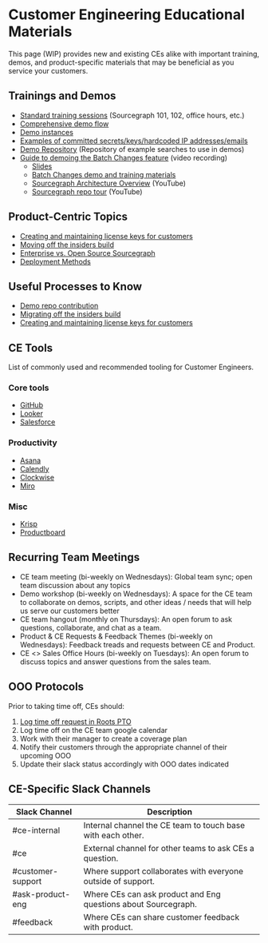 # Customer Engineering Educational Materials

This page (WIP) provides new and existing CEs alike with important training, demos, and product-specific materials that may be beneficial as you service your customers.

## Trainings and Demos

- [Standard training sessions](https://docs.google.com/document/d/1nFePrSIcIakMmjOEY01vNc6VRe7WiJ0iOWygeZlbpYw/edit) (Sourcegraph 101, 102, office hours, etc.)
- [Comprehensive demo flow](https://docs.google.com/document/d/1q903Yl-vkOqkQ4e3JRiw-u8x8aJ50iTezllzcj_MJWc/edit)
- [Demo instances](../tools/demo_instances.md)
- [Examples of committed secrets/keys/hardcoded IP addresses/emails](https://github.com/sourcegraph-testing/ce-code-smells/)
- [Demo Repository](https://docs.google.com/document/d/1BVq3GPMVZih9NKa4UyVAQcsyThi4ye6m4CCQuwZAb80/edit?usp=sharing) (Repository of example searches to use in demos)
- [Guide to demoing the Batch Changes feature](https://drive.google.com/drive/folders/18Sa_NpsVRvVV8MIvuXyoDEinpEf8fbGn) (video recording)
  - [Slides](https://docs.google.com/presentation/d/1niZBMhHKWJT1-n_ExSbYIRD51vcubrWwQm-Tc5EZo8s/edit#slide=id.g7d2aea8729_0_0)
  - [Batch Changes demo and training materials](https://docs.google.com/document/d/1xQxhdGaudydOn5nBGIG91F6Z4VR4NwBfuKFvgbmCjJo/edit?usp=drive_web&ouid=107037782400977645523)
  - [Sourcegraph Architecture Overview](https://www.youtube.com/watch?v=LiBtt1IeqFY) (YouTube)
  - [Sourcegraph repo tour](https://www.youtube.com/watch?v=3OewJAaX4KI) (YouTube)

## Product-Centric Topics

- [Creating and maintaining license keys for customers](../process/license_keys.md)
- [Moving off the insiders build](../process/leaving-insiders-build.md)
- [Enterprise vs. Open Source Sourcegraph](../onboarding/enterprise-vs-oss.md)
- [Deployment Methods](deployment-methods.md)

## Useful Processes to Know

- [Demo repo contribution](demo-repo-contribution.md)
- [Migrating off the insiders build](leaving-insiders-build.md)
- [Creating and maintaining license keys for customers](license_keys.md)

## CE Tools

List of commonly used and recommended tooling for Customer Engineers.

### Core tools

- [GitHub](https://github.com/sourcegraph/sourcegraph)
- [Looker](https://sourcegraph.looker.com/boards/8)
- [Salesforce](https://sourcegraph2020.lightning.force.com/lightning/page/home)

### Productivity

- [Asana](https://app.asana.com/0/1200768248900861/overview)
- [Calendly](https://calendly.com/)
- [Clockwise](https://www.getclockwise.com/)
- [Miro](https://miro.com/app/dashboard/?button=top-cta-MakeYourFirstBoard&utm_campaign=Onboarding%203.2&utm_content=Onboarding_NewCollabFunnel2.0_Email1_Welcome&utm_medium=email_action&utm_source=customer.io)

### Misc

- [Krisp](https://krisp.ai/)
- [Productboard](https://sourcegraph.productboard.com/)

## Recurring Team Meetings

- CE team meeting (bi-weekly on Wednesdays): Global team sync; open team discussion about any topics
- Demo workshop (bi-weekly on Wednesdays): A space for the CE team to collaborate on demos, scripts, and other ideas / needs that will help us serve our customers better
- CE team hangout (monthly on Thursdays): An open forum to ask questions, collaborate, and chat as a team.
- Product & CE Requests & Feedback Themes (bi-weekly on Wednesdays): Feedback treads and requests between CE and Product.
- CE <> Sales Office Hours (bi-weekly on Tuesdays): An open forum to discuss topics and answer questions from the sales team.

## OOO Protocols

Prior to taking time off, CEs should:

1. [Log time off request in Roots PTO](../../../benefits-pay-perks/benefits-perks/time-off/submitting-time-off.md)
1. Log time off on the CE team google calendar
1. Work with their manager to create a coverage plan
1. Notify their customers through the appropriate channel of their upcoming OOO
1. Update their slack status accordingly with OOO dates indicated

## CE-Specific Slack Channels

| Slack Channel     | Description                                                    |
| ----------------- | -------------------------------------------------------------- |
| #ce-internal      | Internal channel the CE team to touch base with each other.    |
| #ce               | External channel for other teams to ask CEs a question.        |
| #customer-support | Where support collaborates with everyone outside of support.   |
| #ask-product-eng  | Where CEs can ask product and Eng questions about Sourcegraph. |
| #feedback         | Where CEs can share customer feedback with product.            |
